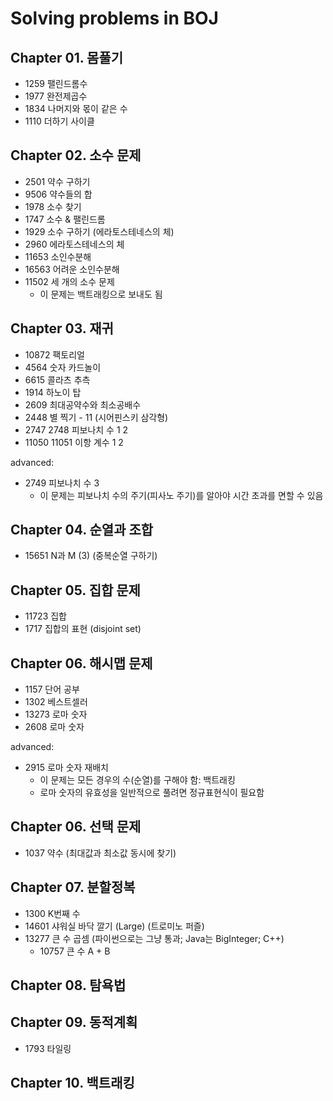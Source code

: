 # Solving problems in BOJ

## Chapter 01. 몸풀기

* 1259 팰린드롬수
* 1977 완전제곱수
* 1834 나머지와 몫이 같은 수
* 1110 더하기 사이클

## Chapter 02. 소수 문제

* 2501 약수 구하기
* 9506 약수들의 합
* 1978 소수 찾기
* 1747 소수 & 팰린드롬
* 1929 소수 구하기 (에라토스테네스의 체)
* 2960 에라토스테네스의 체
* 11653 소인수분해
* 16563 어려운 소인수분해
* 11502 세 개의 소수 문제
  * 이 문제는 백트래킹으로 보내도 됨

## Chapter 03. 재귀

* 10872 팩토리얼
* 4564 숫자 카드놀이
* 6615 콜라츠 추측
* 1914 하노이 탑
* 2609 최대공약수와 최소공배수
* 2448 별 찍기 - 11 (시어핀스키 삼각형)
* 2747 2748 피보나치 수 1 2
* 11050 11051 이항 계수 1 2

advanced:

* 2749 피보나치 수 3
  * 이 문제는 피보나치 수의 주기(피사노 주기)를 알아야 시간 초과를 면할 수 있음

## Chapter 04. 순열과 조합

* 15651 N과 M (3) (중복순열 구하기)

## Chapter 05. 집합 문제

* 11723 집합
* 1717 집합의 표현 (disjoint set)

## Chapter 06. 해시맵 문제

* 1157 단어 공부
* 1302 베스트셀러
* 13273 로마 숫자
* 2608 로마 숫자

advanced:

* 2915 로마 숫자 재배치
  * 이 문제는 모든 경우의 수(순열)를 구해야 함: 백트래킹
  * 로마 숫자의 유효성을 일반적으로 풀려면 정규표현식이 필요함

## Chapter 06. 선택 문제

* 1037 약수 (최대값과 최소값 동시에 찾기)

## Chapter 07. 분할정복

* 1300 K번째 수
* 14601 샤워실 바닥 깔기 (Large) (트로미노 퍼즐)
* 13277 큰 수 곱셈 (파이썬으로는 그냥 통과; Java는 BigInteger; C++)
  * 10757 큰 수 A + B

## Chapter 08. 탐욕법

## Chapter 09. 동적계획

* 1793 타일링

## Chapter 10. 백트래킹
